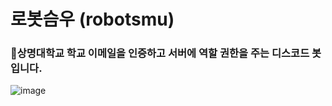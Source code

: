# 로봇슴우 (robotsmu)

### 📧상명대학교 학교 이메일을 인증하고 서버에 역할 권한을 주는 디스코드 봇입니다.

![image](https://user-images.githubusercontent.com/66160055/184508749-8fd4e3fe-ed67-4555-8ee5-15e20d229436.png)

